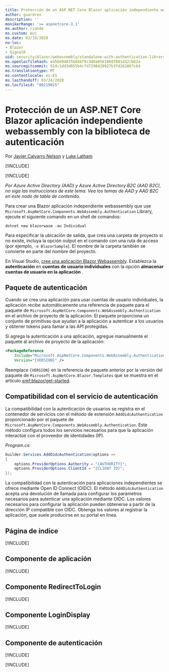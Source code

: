 ```yaml
---
title: Protección de un ASP.NET Core Blazor aplicación independiente webassembly con la biblioteca de autenticación
author: guardrex
description: ''
monikerRange: '>= aspnetcore-3.1'
ms.author: riande
ms.custom: mvc
ms.date: 03/19/2020
no-loc:
- Blazor
- SignalR
uid: security/blazor/webassembly/standalone-with-authentication-library
ms.openlocfilehash: ea50d94835b044f9c3d6a0561868f081d32cb62a
ms.sourcegitcommit: 91dc1dd3d055b4c7d7298420927b3fd161067c64
ms.translationtype: MT
ms.contentlocale: es-ES
ms.lasthandoff: 03/24/2020
ms.locfileid: "80219015"
---
```

# <a name="secure-an-aspnet-core-opno-locblazor-webassembly-standalone-app-with-the-authentication-library"></a>Protección de un ASP.NET Core Blazor aplicación independiente webassembly con la biblioteca de autenticación

Por [Javier Calvarro Nelson](https://github.com/javiercn) y [Luke Latham](https://github.com/guardrex)

[!INCLUDE[](~/includes/blazorwasm-preview-notice.md)]

[!INCLUDE[](~/includes/blazorwasm-3.2-template-article-notice.md)]

*Por Azure Active Directory (AAD) y Azure Active Directory B2C (AAD B2C), no siga las instrucciones de este tema. Vea los temas de AAD y AAD B2C en este nodo de tabla de contenido.*

Para crear una Blazor aplicación independiente webassembly que use `Microsoft.AspNetCore.Components.WebAssembly.Authentication` Library, ejecute el siguiente comando en un shell de comandos:

```dotnetcli
dotnet new blazorwasm -au Individual
```

Para especificar la ubicación de salida, que crea una carpeta de proyecto si no existe, incluya la opción output en el comando con una ruta de acceso (por ejemplo, `-o BlazorSample`). El nombre de la carpeta también se convierte en parte del nombre del proyecto.

En Visual Studio, [cree una aplicación Blazor Webassembly](xref:blazor/get-started). Establezca la **autenticación** en **cuentas de usuario individuales** con la opción **almacenar cuentas de usuario en la aplicación** .

## <a name="authentication-package"></a>Paquete de autenticación

Cuando se crea una aplicación para usar cuentas de usuario individuales, la aplicación recibe automáticamente una referencia de paquete para el paquete de `Microsoft.AspNetCore.Components.WebAssembly.Authentication` en el archivo de proyecto de la aplicación. El paquete proporciona un conjunto de primitivas que ayudan a la aplicación a autenticar a los usuarios y obtener tokens para llamar a las API protegidas.

Si agrega la autenticación a una aplicación, agregue manualmente el paquete al archivo de proyecto de la aplicación:

```xml
<PackageReference 
    Include="Microsoft.AspNetCore.Components.WebAssembly.Authentication" 
    Version="{VERSION}" />
```

Reemplace `{VERSION}` en la referencia de paquete anterior por la versión del paquete de `Microsoft.AspNetCore.Blazor.Templates` que se muestra en el artículo <xref:blazor/get-started>.

## <a name="authentication-service-support"></a>Compatibilidad con el servicio de autenticación

La compatibilidad con la autenticación de usuarios se registra en el contenedor de servicios con el método de extensión `AddOidcAuthentication` proporcionado por el paquete de `Microsoft.AspNetCore.Components.WebAssembly.Authentication`. Este método configura todos los servicios necesarios para que la aplicación interactúe con el proveedor de identidades (IP).

*Program.cs*:

```csharp
builder.Services.AddOidcAuthentication(options =>
{
    options.ProviderOptions.Authority = "{AUTHORITY}";
    options.ProviderOptions.ClientId = "{CLIENT ID}";
});
```

La compatibilidad con la autenticación para aplicaciones independientes se ofrece mediante Open ID Connect (OIDC). El método `AddOidcAuthentication` acepta una devolución de llamada para configurar los parámetros necesarios para autenticar una aplicación mediante OIDC. Los valores necesarios para configurar la aplicación pueden obtenerse a partir de la dirección IP compatible con OIDC. Obtenga los valores al registrar la aplicación, que suele producirse en su portal en línea.

## <a name="index-page"></a>Página de índice

[!INCLUDE[](~/includes/blazor-security/index-page-authentication.md)]

## <a name="app-component"></a>Componente de aplicación

[!INCLUDE[](~/includes/blazor-security/app-component.md)]

## <a name="redirecttologin-component"></a>Componente RedirectToLogin

[!INCLUDE[](~/includes/blazor-security/redirecttologin-component.md)]

## <a name="logindisplay-component"></a>Componente LoginDisplay

[!INCLUDE[](~/includes/blazor-security/logindisplay-component.md)]

## <a name="authentication-component"></a>Componente de autenticación

[!INCLUDE[](~/includes/blazor-security/authentication-component.md)]

[!INCLUDE[](~/includes/blazor-security/troubleshoot.md)]
